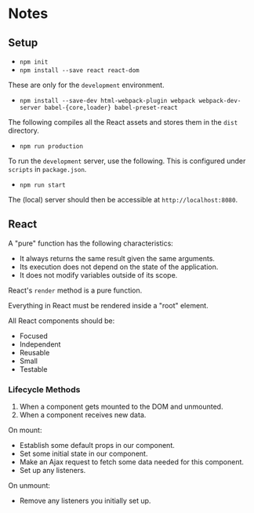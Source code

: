# Notes

## Setup

* `npm init`
* `npm install --save react react-dom`

These are only for the `development` environment.

* `npm install --save-dev html-webpack-plugin webpack webpack-dev-server babel-{core,loader} babel-preset-react`

The following compiles all the React assets and stores them in the `dist` directory.

* `npm run production`

To run the `development` server, use the following. This is configured under `scripts` in `package.json`.

* `npm run start`

The (local) server should then be accessible at `http://localhost:8080`.

## React

A "pure" function has the following characteristics:

* It always returns the same result given the same arguments.
* Its execution does not depend on the state of the application.
* It does not modify variables outside of its scope.

React's `render` method is a pure function.

Everything in React must be rendered inside a "root" element.

All React components should be:

* Focused
* Independent
* Reusable
* Small
* Testable

### Lifecycle Methods

1. When a component gets mounted to the DOM and unmounted.
2. When a component receives new data.

On mount:

* Establish some default props in our component.
* Set some initial state in our component.
* Make an Ajax request to fetch some data needed for this component.
* Set up any listeners.

On unmount:

* Remove any listeners you initially set up.
